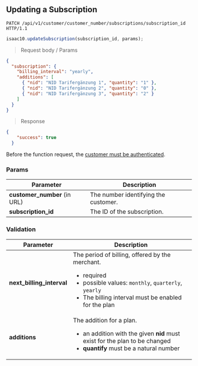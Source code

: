 ## Updating a Subscription


```http
PATCH /api/v1/customer/customer_number/subscriptions/subscription_id HTTP/1.1
```

```javascript
isaac10.updateSubscription(subscription_id, params);
```

> Request body / Params

```json
{
  "subscription": {
    "billing_interval": "yearly",
    "additions": [
      { "nid": "NID Tarifergänzung 1", "quantity": "1" },
      { "nid": "NID Tarifergänzung 2", "quantity": "0" },
      { "nid": "NID Tarifergänzung 3", "quantity": "2" }
    ]
  }
}
```


> Response

```json
{
    "success": true
  }
```

<aside class="success">
Before the function request, the <a href= "#customer-authentication"> customer must be authenticated</a>.
</aside>

### Params

Parameter | Description
----------|-------------
**customer_number** (in URL) | The number identifying the customer.  
**subscription_id** | The ID of the subscription.

### Validation
Parameter | Description
----------|-------------
**next_billing_interval** | The period of billing, offered by the merchant. <ul> <div style="text-align: left;"> <li>  required </li><li>  possible values: `monthly`, `quarterly`, `yearly` </li>  <li> The billing interval must be enabled for the plan </li></ul>
**additions** | The addition for a plan. <ul> <div style="text-align: left;"> <li> an addition with the given **nid** must exist for the plan to be changed </li><li>  **quantify** must be a natural number </li></ul>
